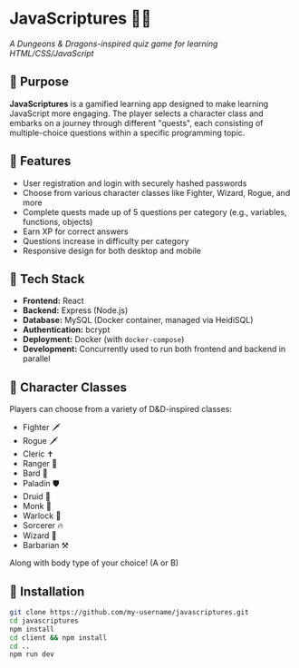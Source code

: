 # JavaScriptures 🧙‍♂️

_A Dungeons & Dragons-inspired quiz game for learning HTML/CSS/JavaScript_

## 🎯 Purpose

**JavaScriptures** is a gamified learning app designed to make learning JavaScript more engaging. The player selects a character class and embarks on a journey through different "quests", each consisting of multiple-choice questions within a specific programming topic.

## 🧪 Features

- User registration and login with securely hashed passwords
- Choose from various character classes like Fighter, Wizard, Rogue, and more
- Complete quests made up of 5 questions per category (e.g., variables, functions, objects)
- Earn XP for correct answers
- Questions increase in difficulty per category
- Responsive design for both desktop and mobile

## 🧱 Tech Stack

- **Frontend:** React
- **Backend:** Express (Node.js)
- **Database:** MySQL (Docker container, managed via HeidiSQL)
- **Authentication:** bcrypt
- **Deployment:** Docker (with `docker-compose`)
- **Development:** Concurrently used to run both frontend and backend in parallel

## 🧙 Character Classes

Players can choose from a variety of D&D-inspired classes:

- Fighter 🗡️
- Rogue 🗡️
- Cleric ✝️
- Ranger 🏹
- Bard 🎵
- Paladin 🛡️
- Druid 🌿
- Monk 🥋
- Warlock 🔮
- Sorcerer 🔥
- Wizard 📘
- Barbarian ⚒️

Along with body type of your choice! (A or B)

## 💾 Installation

```bash
git clone https://github.com/my-username/javascriptures.git
cd javascriptures
npm install
cd client && npm install
cd ..
npm run dev
```
